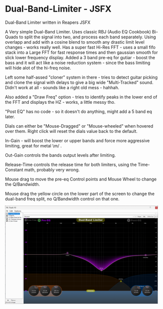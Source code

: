 # Dual-Band-Limiter - JSFX
Dual-Band Limiter written in Reapers JSFX

A Very simple Dual-Band Limiter. Uses classic RBJ (Audio EQ Cookbook) Bi-Quads to split the signal into two, and process each band separately. Using overlapp and add with a cosine blend to smooth any drastic limit level changes - works really well. Has a super fast Hi-Res FFT - uses a small fifo stack into a Large FFT for fast response times and then gaussian smooth for slick lower frequency display. Added a 3 band pre-eq for gutiar - boost the bass and it will act like a noise reduction system - since the bass limiting will hide alot of the hi-freq noise.

Left some half-assed "cloner" system in there - tries to detect guitar picking and clone the signal with delays to give a big wide "Multi-Tracked" sound. Didn't work at all - sounds like a right old mess - hahhah.

Also added a "Draw Freq" option - tries to identify peaks in the lower end of the FFT and displays the HZ - works, a little messy tho.

"Post EQ" has no code - so it doesn't do anything, might add a 5 band eq later.

Dials can either be "Mouse-Dragged" or "Mouse-wheeled" when hovered over them. Right click will reset the dials value back to the default.

In-Gain - will boost the lower or upper bands and force more aggressive limiting, great for metal \m/ .

Out-Gain controls the bands output levels after limiting.

Release-Time controls the release time for both limiters, using the Time-Constant math, probably very wrong.

Mouse drag to move the pre-eq Control points and Mouse Wheel to change the Q/Bandwidth.

Mouse drag the yellow circle on the lower part of the screen to change the dual-band freq split, no Q/Bandwidth control on that one.

![](./Images/Image1.png)
